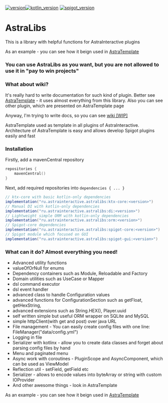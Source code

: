 [![version](https://img.shields.io/maven-central/v/ru.astrainteractive.astralibs/ktx-core?style=flat-square)](https://github.com/Astra-Interactive/AstraLibs)[![kotlin_version](https://img.shields.io/badge/kotlin-1.8.10-blueviolet?style=flat-square)](https://github.com/Astra-Interactive/AstraLibs)
[![spigot_version](https://img.shields.io/badge/spigot-%3E1.16-green?style=flat-square)](https://github.com/Astra-Interactive/AstraLibs)

# AstraLibs

This is a library with helpful functions for AstraInteractive plugins

As an example - you can see how it beign used in [AstraTemplate](https://github.com/Astra-Interactive/AstraTemplate)

### You can use AstraLibs as you want, but you are not allowed to use it in "pay to win projects"

### What about wiki?

It's really hard to write documentation for such kind of plugin. Better
see [AstraTemplate](https://github.com/Astra-Interactive/AstraTemplate) - it uses almost everything from this library.
Also you can see other plugin, which are presented on AstraTemplate page

Anyway, I'm trying to write docs, so you can see [wiki [WIP]](https://github.com/Astra-Interactive/AstraLibs/wiki)

AstraTemplate used as template in all plugins of AstraInteractive. Architecture of AstraTemplate is easy and allows
develop Spigot plugins easily and fast

### Installation

Firstly, add a mavenCentral repository

```kotlin
repositories {
    mavenCentral()
}
```

Next, add required repositories into `dependencies { ... }`

```groovy
// ktx-core with basic kotlin-only dependencies
implementation("ru.astrainteractive.astralibs:ktx-core:<version>")
// Manual DI with kotlin-only dependencies
implementation("ru.astrainteractive.astralibs:di:<version>")
// Lightweight simple ORM with kotlin-only dependencies
implementation("ru.astrainteractive.astralibs:orm:<version>")
// Spigot-core dependencies
implementation("ru.astrainteractive.astralibs:spigot-core:<version>")
// Spigot module which focused on GUI
implementation("ru.astrainteractive.astralibs:spigot-gui:<version>")
```

### What can it do? Almost everything you need!

- Advanced utility functions
- valueOfOrNull for enums
- Dependency containers such as Module, Reloadable and Factory
- Domain utilities such as UseCase or Mapper
- dsl command executor
- dsl event handler
- advanced class to handle Configuration values
- advanced functions for ConfigurationSection such as getFloat, getHexString,
- advanced extensions such as String.HEX(), Player.uuid
- self written simple but useful ORM wrapper on SQLite and MySQL
- simple httpClient(with get and post) over java URL
- File management - You can easily create config files with one line: FileManager("data/config.yml")
- Logging in file
- Serializer with kotlinx - allow you to create data classes and forget about parsing config files by hand
- Menu and paginated menu
- Async work with coroutines - PluginScope and AsyncComponent, which can be used as ViewModel
- Reflection util - setField, getField etc
- Serializer - allows to encode values into byteArray or string with custom IOProvider
- And other awesome things - look in AstraTemplate

As an example - you can see how it beign used in [AstraTemplate](https://github.com/Astra-Interactive/AstraTemplate)
